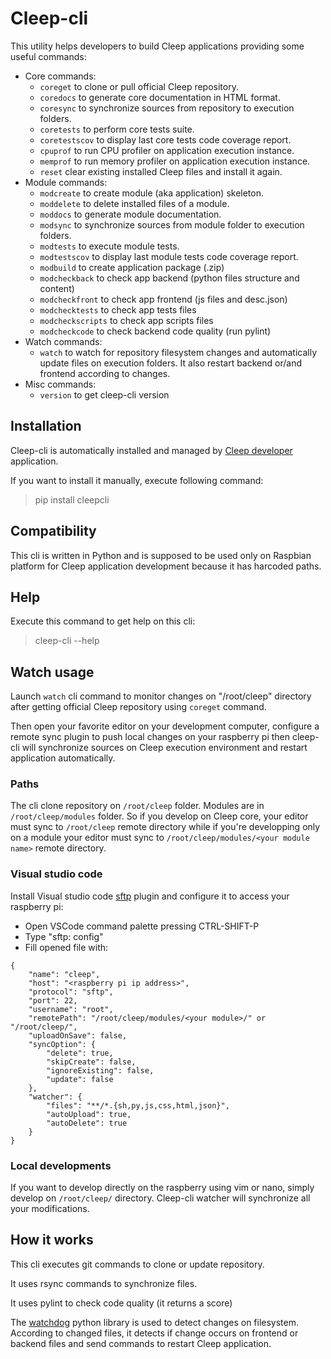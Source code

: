 # Cleep-cli

This utility helps developers to build Cleep applications providing some useful commands:
* Core commands:
    * `coreget` to clone or pull official Cleep repository.
    * `coredocs` to generate core documentation in HTML format.
    * `coresync` to synchronize sources from repository to execution folders.
    * `coretests` to perform core tests suite.
    * `coretestscov` to display last core tests code coverage report.
    * `cpuprof` to run CPU profiler on application execution instance.
    * `memprof` to run memory profiler on application execution instance.
    * `reset` clear existing installed Cleep files and install it again.
* Module commands:
    * `modcreate` to create module (aka application) skeleton.
    * `moddelete` to delete installed files of a module.
    * `moddocs` to generate module documentation.
    * `modsync` to synchronize sources from module folder to execution folders.
    * `modtests` to execute module tests.
    * `modtestscov` to display last module tests code coverage report.
    * `modbuild` to create application package (.zip)
    * `modcheckback` to check app backend (python files structure and content)
    * `modcheckfront` to check app frontend (js files and desc.json)
    * `modchecktests` to check app tests files
    * `modcheckscripts` to check app scripts files
    * `modcheckcode` to check backend code quality (run pylint)
* Watch commands:
    * `watch` to watch for repository filesystem changes and automatically update files on execution folders. It also restart backend or/and frontend according to changes.
* Misc commands:
    * `version` to get cleep-cli version

## Installation
Cleep-cli is automatically installed and managed by [Cleep developer](https://github.com/tangb/cleepmod-developer) application.

If you want to install it manually, execute following command:
> pip install cleepcli

## Compatibility
This cli is written in Python and is supposed to be used only on Raspbian platform for Cleep application development because it has harcoded paths.

## Help
Execute this command to get help on this cli:
> cleep-cli --help

## Watch usage
Launch `watch` cli command to monitor changes on "/root/cleep" directory after getting official Cleep repository using `coreget` command.

Then open your favorite editor on your development computer, configure a remote sync plugin to push local changes on your raspberry pi then cleep-cli will synchronize sources on Cleep execution environment and restart application automatically.

### Paths
The cli clone repository on `/root/cleep` folder. Modules are in `/root/cleep/modules` folder.
So if you develop on Cleep core, your editor must sync to `/root/cleep` remote directory while if you're developping only on a module your editor must sync to `/root/cleep/modules/<your module name>` remote directory.

### Visual studio code
Install Visual studio code [sftp](https://marketplace.visualstudio.com/items?itemName=liximomo.sftp) plugin and configure it to access your raspberry pi:
* Open VSCode command palette pressing CTRL-SHIFT-P
* Type "sftp: config"
* Fill opened file with:

```
{
    "name": "cleep",
    "host": "<raspberry pi ip address>",
    "protocol": "sftp",
    "port": 22,
    "username": "root",
    "remotePath": "/root/cleep/modules/<your module>/" or "/root/cleep/",
    "uploadOnSave": false,
    "syncOption": {
        "delete": true,
        "skipCreate": false,
        "ignoreExisting": false,
        "update": false
    },
    "watcher": {
        "files": "**/*.{sh,py,js,css,html,json}",
        "autoUpload": true,
        "autoDelete": true
    }
}
```

### Local developments
If you want to develop directly on the raspberry using vim or nano, simply develop on `/root/cleep/` directory. Cleep-cli watcher will synchronize all your modifications.

## How it works
This cli executes git commands to clone or update repository.

It uses rsync commands to synchronize files.

It uses pylint to check code quality (it returns a score)

The [watchdog](https://pypi.org/project/watchdog/) python library is used to detect changes on filesystem. According to changed files, it detects if change occurs on frontend or backend files and send commands to restart Cleep application.

